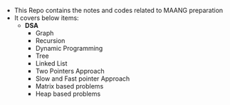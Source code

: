 * This Repo contains the notes and codes related to MAANG preparation
* It covers below items:
  * **DSA**
    * Graph
    * Recursion
    * Dynamic Programming
    * Tree
    * Linked List
    * Two Pointers Approach
    * Slow and Fast pointer Approach
    * Matrix based problems
    * Heap based problems
